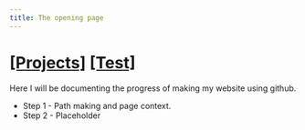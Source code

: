 ```yaml
---
title: The opening page
---
```


# [[Projects]][0]   [[Test]][1]

Here I will be documenting the progress of making my website using github.
* Step 1 - Path making and page context.
* Step 2 - Placeholder

[0]: /projects/
[1]: /test/
